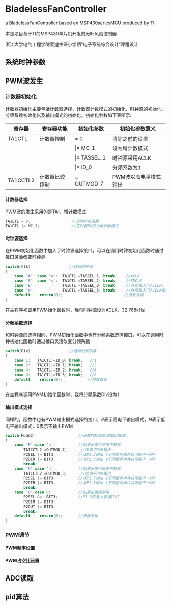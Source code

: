 # BladelessFanController
a BladelessFanController based on MSP430seriesMCU produced by TI

本是项目基于TI的MSP430单片机开发的无叶风扇控制器

浙江大学电气工程学院爱迪生班小学期”电子系统综合设计“课程设计



## 系统时钟参数



## PWM波发生

### 计数器初始化

计数器初始化主要包括计数器选择、计数器计数模式的初始化、时钟源的初始化、分频系数初始化以及输出模式的初始化。初始化参数如下表所示:

| 寄存器   | 寄存器功能     | 初始化参数   | 初始化参数意义        |
| -------- | -------------- | ------------ | --------------------- |
| TA1CTL   | 计数器控制     | = 0          | 清除之前的设置        |
|          |                | \|= MC_1     | 设为增计数模式        |
|          |                | \|= TASSEL_1 | 时钟源采用ACLK        |
|          |                | \|= ID_0     | 分频系数为1           |
| TA1CCTL2 | 计数器比较控制 | = OUTMOD_7   | PWM波以高电平模式输出 |

#### 计数器选择

PWM波的发生采用的是TA1，增计数模式

```C
TA1CTL = 0;                  //清除以前设置
TA1CTL |= MC_1;              //定时器TA设为增计数模式
```

#### 时钟源选择

在PWM初始化函数中加入了时钟源选择接口，可以在调用时钟初始化函数时通过接口灵活改变时钟源

```c
switch(Clk)                 //选择时钟源
{
    case 'A': case 'a':  TA1CTL|=TASSEL_1; break;    //ACLK
    case 'S': case 's':  TA1CTL|=TASSEL_2; break;    //SMCLK
    case 'E':            TA1CTL|=TASSEL_0; break;    //外部输入(TA1CLK)
    case 'e':            TA1CTL|=TASSEL_3; break;    //外部输入(TA1CLK取反)
    default :  return(0);                           //参数有误
}
```

在主程序初调用PWM始化函数时，我将时钟源设为ACLK，32.768kHz

#### 分频系数选择

和时钟源的选择相同，PWM初始化函数中也有分频系数选择接口，可以在调用时钟初始化函数时通过接口灵活改变分频系数

```c
switch(Div)                 //选择分频系数
{
    case 1:   TA1CTL|=ID_0; break;   //1
    case 2:   TA1CTL|=ID_1; break;   //2
    case 4:   TA1CTL|=ID_2; break;   //4
    case 8:   TA1CTL|=ID_3; break;   //8
    default :  return(0);           //参数有误
}
```

在主程序调用PWM初始化函数时，我将分频系数Div设为1

#### 输出模式选择

同样的，函数中也有PWM输出模式选择的接口，$P$表示高电平输出模式，$N$表示低电平输出模式，0表示不输出PWM

```c
switch(Mode2)                   //设置PWM通道1的输出模式。
{
	case 'P':case 'p':          //如果设置为高电平模式
		TA1CCTL2 =OUTMOD_7;      //高电平PWM输出
		P2SEL |= BIT3;          //从P1.3输出 (不同型号单片机可能不一样)
		P2DIR |= BIT3;          //从P1.3输出 (不同型号单片机可能不一样)
		break;
	case 'N':case 'n':          //如果设置为低电平模式
		TA1CCTL2 =OUTMOD_3;      //低电平PWM输出
		P2SEL |= BIT3;          //从P1.3输出 (不同型号单片机可能不一样)
		P2DIR |= BIT3;          //从P1.3输出 (不同型号单片机可能不一样)
		break;
	case '0':case 0:            //如果设置为禁用
		P2SEL &= ~BIT3;         //P1.3恢复为普通IO口
        P2DIR |= BIT3;
        P2OUT |= BIT3;
		break;
	default :  return(0);       //参数有误
}
```

### PWM调节



#### PWM频率设置



#### PWM占空比设置



## ADC读取



## pid算法